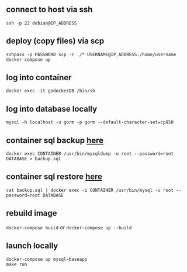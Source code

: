 ## connect to host via ssh
`ssh -p 22 debian@IP_ADDRESS`

## deploy (copy files) via scp
`sshpass -p PASSWORD scp -r ./* USERNAME@IP_ADDRESS:/home/username`
`docker-compose up`

## log into container
`docker exec -it godockerDB /bin/sh`

## log into database locally
`mysql -h localhost -u gorm -p gorm --default-character-set=cp850`

## container sql backup [here](https://gist.github.com/spalladino/6d981f7b33f6e0afe6bb)
`docker exec CONTAINER /usr/bin/mysqldump -u root --password=root DATABASE > backup.sql`

## container sql restore [here](https://gist.github.com/spalladino/6d981f7b33f6e0afe6bb)
`cat backup.sql | docker exec -i CONTAINER /usr/bin/mysql -u root --password=root DATABASE`

## rebuild image
`docker-compose build` or `docker-compose up --build`

## launch locally
```
docker-compose up mysql-baseapp
make run
```
